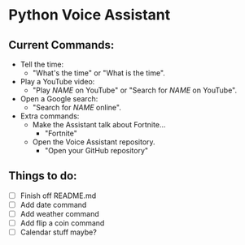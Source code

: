 # Python Voice Assistant
## Current Commands:
* Tell the time:
  - "What's the time" or "What is the time".
* Play a YouTube video:
  - "Play _NAME_ on YouTube" or "Search for _NAME_ on YouTube".
* Open a Google search:
  - "Search for _NAME_ online".
* Extra commands:
  - Make the Assistant talk about Fortnite...
    - "Fortnite"
  - Open the Voice Assistant repository.
    - "Open your GitHub repository"
## Things to do:
- [ ] Finish off README.md
- [ ] Add date command
- [ ] Add weather command
- [ ] Add flip a coin command
- [ ] Calendar stuff maybe?

